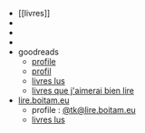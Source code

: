 - [[livres]]
-
-
-
- goodreads
	- [profile](https://www.goodreads.com/user/show/8344753-tam-kien-duong)
	- [profil](https://www.goodreads.com/user/show/8344753-tam-kien-duong)
	- [livres lus](https://www.goodreads.com/review/list/8344753-tam-kien-duong?shelf=read)
	- [livres que j'aimerai bien lire](https://www.goodreads.com/review/list/8344753-tam-kien-duong?order=d&shelf=to-read&sort=date_added)
- [lire.boitam.eu](https://lire.boitam.eu/)
	- profile : [@tk@lire.boitam.eu](https://lire.boitam.eu/user/tk)
	- [livres lus](https://lire.boitam.eu/user/tk/books/read)
